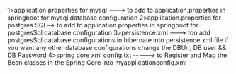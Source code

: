 1>application.properties for mysql ---> to add to application.properties in springboot for mysql database configuration
2>application.properties for postgres SQL--> to add to application.properties in springboot for postgresSql database configuration
3>persistence.xml ---> too add postgresSql database configurations in hibernate into persistence.xml file
                      if you want any other database configurations change the DBUrl, DB user && DB Password
4>spring core xml config.txt -----> to Register and Map the Bean classes in the Spring Core into myapplicationconfig.xml
